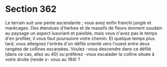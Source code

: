# Section 362

Le terrain suit une pente ascendante ; vous avez enfin franchi
jungle et marécages. Des étendues d'herbes et de  massifs de fleurs
donnent soudain au paysage un aspect luxuriant et paisible, mais
vous n'avez pas le temps d'en profiter, il vous faut poursuivre votre
chemin. Et quelque temps plus tard, vous atteignez l'entrée d'un
défilé orienté vers l'ouest entre deux rangées de collines escarpées.
Voulez -vous descendre dans ce défilé (dans ce cas, allez au  40) ou
préférez -vous escalader la colline située à votre droite (rende z-
vous au  194) ?